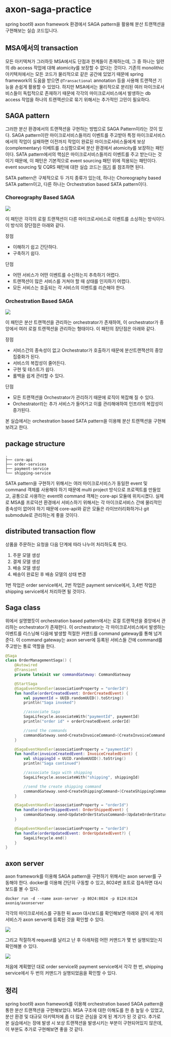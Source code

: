 # axon-saga-practice

spring boot와 axon framework 환경에서 SAGA pattern을 활용해 분산 트랜잭션을 구현해보는 실습 코드입니다.

## MSA에서의 transaction

모든 아키텍쳐가 그러하듯 MSA에서도 단점과 한계들이 존재하는데, 그 중 하나는 일련의 db access 작업에 대해 atomicity를 보장할 수 없다는 것이다. 기존의 monolithic 아키텍처에서는 모든 코드가 물리적으로 같은 공간에 있었기 때문에 spring framework의 도움을 받으면 `@Transactional` annotation 등을 사용해 트랜잭션 기능을 손쉽게 활용할 수 있었다. 하지만 MSA에서는 물리적으로 분리된 여러 마이크로서비스들이 독립적으로 존재하기 때문에 각각의 마이크로서비스에서 발생하는 db access 작업을 하나의 트랜잭션으로 묶기 위해서는 추가적인 고민이 필요하다.

## SAGA pattern

그러한 분산 환경에서의 트랜잭션을 구현하는 방법으로 SAGA Pattern이라는 것이 있다. SAGA pattern이란 마이크로서비스들끼리 이벤트를 주고받아 특정 마이크로서비스에서의 작업이 실패하면 이전까지 작업이 완료된 마이크로서비스들에게 보상 (complementary) 이베트를 소싱함으로써 분산 환경에서 atomicity를 보장하는 패턴이다. SATA pattern에서의 핵심은 마이크로서비스들끼리 이벤트를 주고 받는다는 것이기 때문에, 이 패턴은 기본적으로 event sourcing 패턴 위에 적용되는 패턴이다. event sourcing 및 CQRS 패턴에 대한 실습 코드는 [여기](https://github.com/BaekGeunYoung/cqrs-eventsourcing-practice) 를 참조하면 된다.

SATA pattern은 구체적으로 두 가지 종류가 있는데, 하나는 Choreography based SATA pattern이고, 다른 하나는 Orchestration based SATA pattern이다.

### Choreography Based SAGA

![](./images/Saga_Choreography_Flow.001.jpeg)

이 패턴은 각각의 로컬 트랜잭션이 다른 마이크로서비스로 이벤트를 소싱하는 방식이다. 이 방식의 장단점은 아래와 같다.

장점
- 이해하기 쉽고 간단하다.
- 구축하기 쉽다.

단점
- 어떤 서비스가 어떤 이벤트를 수신하는지 추측하기 어렵다.
- 트랜잭션이 많은 서비스를 거쳐야 할 때 상태를 인지하기 어렵다.
- 모든 서비스는 호출되는 각 서비스의 이벤트를 리슨해야 한다.

### Orchestration Based SAGA

![](./images/Saga_Orchestration_Flow.001.jpeg)

이 패턴은 분산 트랜잭션을 관리하는 orchestrator가 존재하여, 이 orchestrator가 중앙에서 여러 로컬 트랜잭션을 관리하는 형태이다. 이 패턴의 장단점은 아래와 같다.

장점
- 서비스간의 종속성이 없고 Orchestrator가 호출하기 때문에 분산트랜잭션의 중앙 집중화가 된다.
- 서비스의 복잡성이 줄어든다.
- 구현 및 테스트가 쉽다.
- 롤백을 쉽게 관리할 수 있다.

단점
- 모든 트랜잭션을 Orchestrator가 관리하기 때문에 로직이 복잡해 질 수 있다.
- Orchestrator라는 추가 서비스가 들어가고 이를 관리해애하여 인프라의 복잡성이 증가된다.

본 실습에서는 orchestration based SATA pattern을 이용해 분산 트랜잭션을 구현해보려고 한다.

## package structure

```
.
├── core-api
├── order-services
├── payment-service
└── shipping-service
```

SATA pattern을 구현하기 위해서는 여러 마이크로서비스가 동일한 event 및 command 객체를 사용해야 하기 때문에 multi project 방식으로 프로젝트를 만들었고, 공통으로 사용하는 event와 command 객체는 core-api 모듈에 위치시켰다. 실제로 MSA를 프로덕션 환경에서 서비스하기 위해서는 각 마이크로서비스 간에 물리적인 종속성이 없어야 하기 때문에 core-api와 같은 모듈은 라이브러리화하거나 git submodule로 관리하는게 좋을 것이다.

## distributed transaction flow

상품을 주문하는 요청을 다음 단계에 따라 나누어 처리하도록 한다.

1. 주문 모델 생성
2. 결제 모델 생성
3. 배송 모델 생성
4. 배송이 완료된 후 배송 모델의 상태 변경

1번 작업은 order service에서, 2번 작업은 payment service에서, 3,4번 작업은 shipping service에서 처리하면 될 것이다.

## Saga class

위에서 설명했듯이 orchestration based pattern에서는 로컬 트랜잭션을 중앙에서 관리하는 orchestrator가 존재한다. 이 orchestrator는 각 마이크로서비스에서 발생하는 이벤트를 리스닝해 다음에 발생할 적절한 커맨드를 command gateway를 통해 넘겨준다. 이 command gateway는 axon server에 등록된 서비스들 간에 command를 주고받는 통로 역할을 한다.

```kotlin
@Saga
class OrderManagementSaga() {
    @Autowired
    @Transient
    private lateinit var commandGateway: CommandGateway

    @StartSaga
    @SagaEventHandler(associationProperty = "orderId")
    fun handle(orderCreatedEvent: OrderCreatedEvent) {
        val paymentId = UUID.randomUUID().toString()
        println("Saga invoked")

        //associate Saga
        SagaLifecycle.associateWith("paymentId", paymentId)
        println("order id" + orderCreatedEvent.orderId)

        //send the commands
        commandGateway.send<CreateInvoiceCommand>(CreateInvoiceCommand(paymentId, orderCreatedEvent.orderId))
    }

    @SagaEventHandler(associationProperty = "paymentId")
    fun handle(invoiceCreatedEvent: InvoiceCreatedEvent) {
        val shippingId = UUID.randomUUID().toString()
        println("Saga continued")

        //associate Saga with shipping
        SagaLifecycle.associateWith("shipping", shippingId)

        //send the create shipping command
        commandGateway.send<CreateShippingCommand>(CreateShippingCommand(shippingId, invoiceCreatedEvent.orderId, invoiceCreatedEvent.paymentId))
    }

    @SagaEventHandler(associationProperty = "orderId")
    fun handle(orderShippedEvent: OrderShippedEvent) {
        commandGateway.send<UpdateOrderStatusCommand>(UpdateOrderStatusCommand(orderShippedEvent.orderId, "SHIPPED"))
    }

    @SagaEventHandler(associationProperty = "orderId")
    fun handle(orderUpdatedEvent: OrderUpdatedEvent?) {
        SagaLifecycle.end()
    }
}
```

## axon server

axon framework를 이용해 SAGA pattern을 구현하기 위해서는 axon server를 구동해야 한다. docker를 이용해 간단히 구동할 수 있고, 8024번 포트로 접속하면 대시보드를 볼 수 있다.

`docker run -d --name axon-server -p 8024:8024 -p 8124:8124 axoniq/axonserver`

각각의 마이크로서비스를 구동한 뒤 axon 대시보드를 확인해보면 아래와 같이 세 개의 서비스가 axon server에 등록된 것을 확인할 수 있다.

![](./images/axon_server.png)

그리고 적절하게 request를 날리고 난 후 아래처럼 어떤 커맨드가 몇 번 실행되었는지 확인해볼 수 있다.

![](./images/axon_server_2.png)

처음에 계획했던 대로 order service와 payment service에서 각각 한 번, shipping service에서 두 번의 커맨드가 실행되었음을 확인할 수 있다.

## 정리

spring boot와 axon framework를 이용해 orchestration based SAGA pattern을 통한 분산 트랜잭션을 구현해보았다. MSA 구조에 대한 이해도를 한 층 높일 수 있었고, 분산 환경 및 대규모 아키텍처에 좀 더 많은 관심을 갖게 된 계기가 된 것 같다. 추가로 본 실습에서는 장애 발생 시 보상 트랜잭션을 발생시키는 부분이 구현되어있지 않은데, 이 부분도 추가로 구현해보면 좋을 것 같다.
